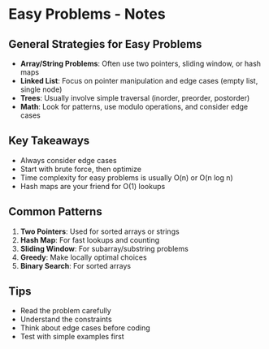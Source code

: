 # Easy Problems - Notes

## General Strategies for Easy Problems

- **Array/String Problems**: Often use two pointers, sliding window, or hash maps
- **Linked List**: Focus on pointer manipulation and edge cases (empty list, single node)
- **Trees**: Usually involve simple traversal (inorder, preorder, postorder)
- **Math**: Look for patterns, use modulo operations, and consider edge cases

## Key Takeaways

- Always consider edge cases
- Start with brute force, then optimize
- Time complexity for easy problems is usually O(n) or O(n log n)
- Hash maps are your friend for O(1) lookups

## Common Patterns

1. **Two Pointers**: Used for sorted arrays or strings
2. **Hash Map**: For fast lookups and counting
3. **Sliding Window**: For subarray/substring problems
4. **Greedy**: Make locally optimal choices
5. **Binary Search**: For sorted arrays

## Tips

- Read the problem carefully
- Understand the constraints
- Think about edge cases before coding
- Test with simple examples first
